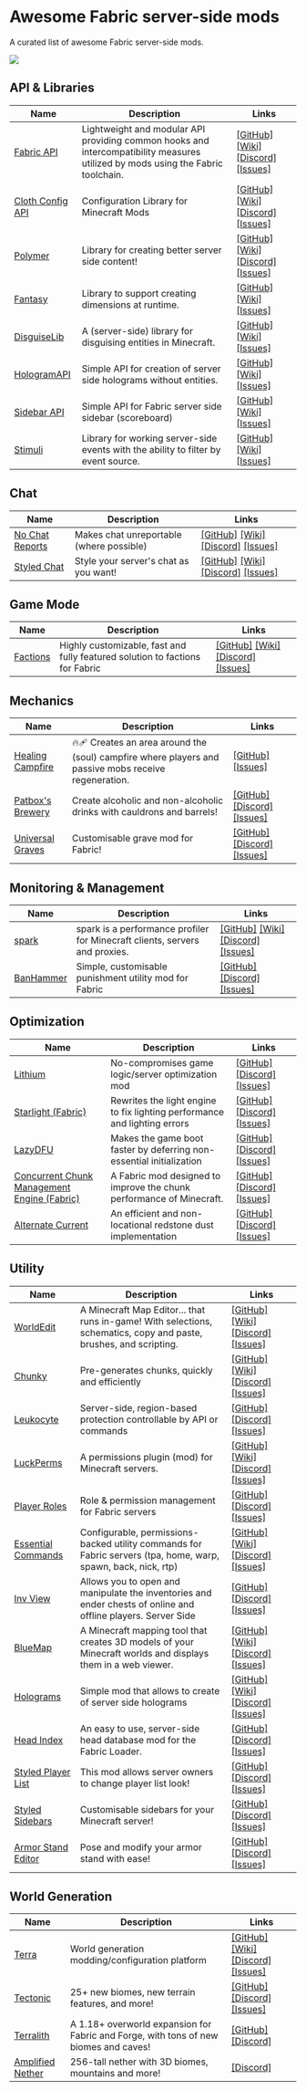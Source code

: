 # Awesome Fabric server-side mods

A curated list of awesome Fabric server-side mods.

![](https://img.shields.io/badge/Fabric-1.19.3-blue)


## API & Libraries
| Name  | Description | Links |
|-------|-------------|-------|
| [Fabric API](https://modrinth.com/mod/fabric-api) | Lightweight and modular API providing common hooks and intercompatibility measures utilized by mods using the Fabric toolchain. |  [\[GitHub\]](https://github.com/FabricMC/fabric)   [\[Wiki\]](https://fabricmc.net/wiki/)   [\[Discord\]](https://discord.gg/v6v4pMv)   [\[Issues\]](https://github.com/FabricMC/fabric/issues)  |
| [Cloth Config API](https://modrinth.com/mod/cloth-config) | Configuration Library for Minecraft Mods |  [\[GitHub\]](https://github.com/shedaniel/ClothConfig/)   [\[Wiki\]](https://shedaniel.gitbook.io/cloth-config/)   [\[Discord\]](https://discord.gg/Vs9AVkxjYY)   [\[Issues\]](https://github.com/shedaniel/ClothConfig/issues)  |
| [Polymer](https://modrinth.com/mod/polymer) | Library for creating better server side content! |  [\[GitHub\]](https://github.com/Patbox/polymer)   [\[Wiki\]](https://polymer.pb4.eu)   [\[Discord\]](https://pb4.eu/discord)   [\[Issues\]](https://github.com/Patbox/polymer/issues)  |
| [Fantasy](https://modrinth.com/mod/fantasy) | Library to support creating dimensions at runtime. |  [\[GitHub\]](https://github.com/NucleoidMC/fantasy)   [\[Wiki\]](https://github.com/NucleoidMC/fantasy)    [\[Issues\]](https://github.com/NucleoidMC/fantasy/issues)  |
| [DisguiseLib](https://modrinth.com/mod/DisguiseLib) | A (server-side) library for disguising entities in Minecraft. |  [\[GitHub\]](https://github.com/NucleoidMC/DisguiseLib)   [\[Wiki\]](https://github.com/NucleoidMC/DisguiseLib)    [\[Issues\]](https://github.com/NucleoidMC/DisguiseLib/issues)  |
| [HologramAPI](https://modrinth.com/mod/HologramAPI) | Simple API for creation of server side holograms without entities. |  [\[GitHub\]](https://github.com/Patbox/HologramAPI)   [\[Wiki\]](https://github.com/Patbox/HologramAPI)    [\[Issues\]](https://github.com/Patbox/HologramAPI/issues)  |
| [Sidebar API](https://modrinth.com/mod/SidebarAPI) | Simple API for Fabric server side sidebar (scoreboard) |  [\[GitHub\]](https://github.com/Patbox/SidebarAPI)   [\[Wiki\]](https://github.com/Patbox/SidebarAPI)    [\[Issues\]](https://github.com/Patbox/SidebarAPI/issues)  |
| [Stimuli](https://modrinth.com/mod/stimuli) | Library for working server-side events with the ability to filter by event source. |  [\[GitHub\]](https://github.com/NucleoidMC/stimuli)   [\[Wiki\]](https://github.com/NucleoidMC/stimuli)    [\[Issues\]](https://github.com/NucleoidMC/stimuli/issues)  |

## Chat
| Name  | Description | Links |
|-------|-------------|-------|
| [No Chat Reports](https://modrinth.com/mod/no-chat-reports) | Makes chat unreportable (where possible) |  [\[GitHub\]](https://github.com/Aizistral-Studios/No-Chat-Reports)   [\[Wiki\]](https://github.com/Aizistral-Studios/No-Chat-Reports/wiki)   [\[Discord\]](https://discord.gg/fuWK8ns)   [\[Issues\]](https://github.com/Aizistral-Studios/No-Chat-Reports/issues)  |
| [Styled Chat](https://modrinth.com/mod/styled-chat) | Style your server's chat as you want! |  [\[GitHub\]](https://github.com/Patbox/StyledChat)   [\[Wiki\]](https://github.com/Patbox/StyledChat)   [\[Discord\]](https://pb4.eu/discord)   [\[Issues\]](https://github.com/Patbox/StyledChat/issues)  |

## Game Mode
| Name  | Description | Links |
|-------|-------------|-------|
| [Factions](https://modrinth.com/mod/factions) | Highly customizable, fast and fully featured solution to factions for Fabric |  [\[GitHub\]](https://github.com/ickerio/factions)   [\[Wiki\]](https://github.com/ickerio/factions/wiki)   [\[Discord\]](https://discord.gg/tHPFegeAY8)   [\[Issues\]](https://github.com/ickerio/factions/issues)  |

## Mechanics
| Name  | Description | Links |
|-------|-------------|-------|
| [Healing Campfire](https://modrinth.com/mod/healing-campfire) | 🔥🩹 Creates an area around the (soul) campfire where players and passive mobs receive regeneration. |  [\[GitHub\]](https://github.com/ricksouth/serilum-mc-mod-sources/tree/main/sources/Healing%20Campfire)     [\[Issues\]](https://github.com/ricksouth/serilum-mc-mods/labels/Mod:%20Healing%20Campfire)  |
| [Patbox's Brewery](https://modrinth.com/mod/brewery) | Create alcoholic and non-alcoholic drinks with cauldrons and barrels! |  [\[GitHub\]](https://github.com/Patbox/brewery)    [\[Discord\]](https://pb4.eu/discord)   [\[Issues\]](https://github.com/Patbox/brewery/issues)  |
| [Universal Graves](https://modrinth.com/mod/universal-graves) | Customisable grave mod for Fabric! |  [\[GitHub\]](https://github.com/Patbox/UniversalGraves)    [\[Discord\]](https://pb4.eu/discord)   [\[Issues\]](https://github.com/Patbox/UniversalGraves/issues)  |

## Monitoring & Management
| Name  | Description | Links |
|-------|-------------|-------|
| [spark](https://modrinth.com/mod/spark) | spark is a performance profiler for Minecraft clients, servers and proxies. |  [\[GitHub\]](https://github.com/lucko/spark)   [\[Wiki\]](https://spark.lucko.me/docs)   [\[Discord\]](https://discord.gg/PAGT2fu)   [\[Issues\]](https://github.com/lucko/spark/issues)  |
| [BanHammer](https://modrinth.com/mod/banhammer) | Simple, customisable punishment utility mod for Fabric |  [\[GitHub\]](https://github.com/Patbox/BanHammer)    [\[Discord\]](https://discord.com/invite/AbqPPppgrd)   [\[Issues\]](https://github.com/Patbox/BanHammer/issues)  |

## Optimization
| Name  | Description | Links |
|-------|-------------|-------|
| [Lithium](https://modrinth.com/mod/lithium) | No-compromises game logic/server optimization mod |  [\[GitHub\]](https://github.com/jellysquid3/lithium-fabric)    [\[Discord\]](https://jellysquid.me/discord)   [\[Issues\]](https://github.com/jellysquid3/lithium-fabric/issues)  |
| [Starlight (Fabric)](https://modrinth.com/mod/starlight) | Rewrites the light engine to fix lighting performance and lighting errors |  [\[GitHub\]](https://github.com/PaperMC/Starlight)    [\[Discord\]](https://discord.gg/tuinity)   [\[Issues\]](https://github.com/PaperMC/Starlight/issues)  |
| [LazyDFU](https://modrinth.com/mod/lazydfu) | Makes the game boot faster by deferring non-essential initialization |  [\[GitHub\]](https://github.com/astei/lazydfu)    [\[Discord\]](https://discord.gg/RUGArxEQ8J)   [\[Issues\]](https://github.com/astei/lazydfu/issues)  |
| [Concurrent Chunk Management Engine (Fabric)](https://modrinth.com/mod/c2me-fabric) | A Fabric mod designed to improve the chunk performance of Minecraft. |  [\[GitHub\]](https://github.com/RelativityMC/C2ME-fabric)    [\[Discord\]](https://discord.io/ishlandbukkit)   [\[Issues\]](https://github.com/RelativityMC/C2ME-fabric/issues)  |
| [Alternate Current](https://modrinth.com/mod/alternate-current) | An efficient and non-locational redstone dust implementation |  [\[GitHub\]](https://github.com/SpaceWalkerRS/alternate-current)    [\[Discord\]](https://discord.gg/EJC9zkX)   [\[Issues\]](https://github.com/SpaceWalkerRS/alternate-current/issues)  |

## Utility
| Name  | Description | Links |
|-------|-------------|-------|
| [WorldEdit](https://modrinth.com/mod/worldedit) | A Minecraft Map Editor... that runs in-game! With selections, schematics, copy and paste, brushes, and scripting. |  [\[GitHub\]](https://github.com/EngineHub/WorldEdit)   [\[Wiki\]](https://worldedit.enginehub.org/en/latest)   [\[Discord\]](https://discord.gg/enginehub)   [\[Issues\]](https://github.com/EngineHub/WorldEdit/issues)  |
| [Chunky](https://modrinth.com/mod/chunky) | Pre-generates chunks, quickly and efficiently |  [\[GitHub\]](https://github.com/pop4959/Chunky)   [\[Wiki\]](https://github.com/pop4959/Chunky/wiki)   [\[Discord\]](https://discord.gg/ZwVJukcNQG)   [\[Issues\]](https://github.com/pop4959/Chunky/issues)  |
| [Leukocyte](https://modrinth.com/mod/leukocyte) | Server-side, region-based protection controllable by API or commands |  [\[GitHub\]](https://github.com/NucleoidMC/leukocyte)    [\[Discord\]](https://nucleoid.xyz/discord)   [\[Issues\]](https://github.com/NucleoidMC/leukocyte/issues)  |
| [LuckPerms](https://modrinth.com/mod/luckperms) | A permissions plugin (mod) for Minecraft servers. |  [\[GitHub\]](https://github.com/lucko/LuckPerms)   [\[Wiki\]](https://luckperms.net/wiki)   [\[Discord\]](https://discord.gg/luckperms)   [\[Issues\]](https://github.com/lucko/LuckPerms/issues)  |
| [Player Roles](https://modrinth.com/mod/player-roles) | Role & permission management for Fabric servers |  [\[GitHub\]](https://github.com/NucleoidMC/player-roles/)    [\[Discord\]](https://nucleoid.xyz/discord)   [\[Issues\]](https://github.com/NucleoidMC/player-roles/issues)  |
| [Essential Commands](https://modrinth.com/mod/essential-commands) | Configurable, permissions-backed utility commands for Fabric servers (tpa, home, warp, spawn, back, nick, rtp) |  [\[GitHub\]](https://github.com/John-Paul-R/Essential-Commands)   [\[Wiki\]](https://github.com/John-Paul-R/Essential-Commands/wiki)   [\[Discord\]](https://discord.jpcode.dev)   [\[Issues\]](https://github.com/John-Paul-R/Essential-Commands/issues)  |
| [Inv View](https://modrinth.com/mod/invview) | Allows you to open and manipulate the inventories and ender chests of online and offline players. Server Side |  [\[GitHub\]](https://github.com/PotatoPresident/InvView)    [\[Discord\]](https://discord.gg/ByaVuebAPb)   [\[Issues\]](https://github.com/PotatoPresident/InvView/issues)  |
| [BlueMap](https://modrinth.com/mod/bluemap) | A Minecraft mapping tool that creates 3D models of your Minecraft worlds and displays them in a web viewer. |  [\[GitHub\]](https://github.com/BlueMap-Minecraft/BlueMap)   [\[Wiki\]](https://bluemap.bluecolored.de/wiki/)   [\[Discord\]](https://discord.gg/zmkyJa3)   [\[Issues\]](https://github.com/BlueMap-Minecraft/BlueMap/issues)  |
| [Holograms](https://modrinth.com/mod/holograms) | Simple mod that allows to create of server side holograms |  [\[GitHub\]](https://github.com/Patbox/Holograms)   [\[Wiki\]](https://github.com/Patbox/Holograms)   [\[Discord\]](https://pb4.eu/discord)   [\[Issues\]](https://github.com/Patbox/Holograms/issues)  |
| [Head Index](https://modrinth.com/mod/headindex) | An easy to use, server-side head database mod for the Fabric Loader. |  [\[GitHub\]](https://github.com/PotatoPresident/HeadIndex)    [\[Discord\]](https://discord.gg/ByaVuebAPb)   [\[Issues\]](https://github.com/PotatoPresident/HeadIndex/issues)  |
| [Styled Player List](https://modrinth.com/mod/styledplayerlist) | This mod allows server owners to change player list look! |  [\[GitHub\]](https://github.com/Patbox/StyledPlayerList)    [\[Discord\]](https://discord.com/invite/AbqPPppgrd)   [\[Issues\]](https://github.com/Patbox/StyledPlayerList/issues)  |
| [Styled Sidebars](https://modrinth.com/mod/styled-sidebars) | Customisable sidebars for your Minecraft server! |  [\[GitHub\]](https://github.com/Patbox/StyledSidebars)    [\[Discord\]](https://pb4.eu/discord)   [\[Issues\]](https://github.com/Patbox/StyledSidebars/issues)  |
| [Armor Stand Editor](https://modrinth.com/mod/armorstandeditor) | Pose and modify your armor stand with ease! |  [\[GitHub\]](https://github.com/Patbox/ArmorStandEditor)    [\[Discord\]](https://discord.com/invite/AbqPPppgrd)   [\[Issues\]](https://github.com/Patbox/ArmorStandEditor/issues)  |

## World Generation
| Name  | Description | Links |
|-------|-------------|-------|
| [Terra](https://modrinth.com/mod/terra) | World generation modding/configuration platform |  [\[GitHub\]](https://github.com/PolyhedralDev/Terra)   [\[Wiki\]](https://terra.polydev.org)   [\[Discord\]](https://discord.gg/PXUEbbF)   [\[Issues\]](https://github.com/PolyhedralDev/Terra/issues)  |
| [Tectonic](https://modrinth.com/mod/tectonic) | 25+ new biomes, new terrain features, and more! |  [\[GitHub\]](https://github.com/ApolloDatapacks/tectonic)    [\[Discord\]](https://discord.gg/vFz67Pvceu)   [\[Issues\]](https://github.com/ApolloDatapacks/tectonic/issues)  |
| [Terralith](https://modrinth.com/mod/terralith) | A 1.18+ overworld expansion for Fabric and Forge, with tons of new biomes and caves!  |  [\[GitHub\]](https://github.com/Stardust-Labs-MC/Terralith)    [\[Discord\]](https://discord.gg/stardustlabs)   |
| [Amplified Nether](https://modrinth.com/mod/amplified-nether) | 256-tall nether with 3D biomes, mountains and more! |    [\[Discord\]](https://discord.gg/stardustlabs)   |

